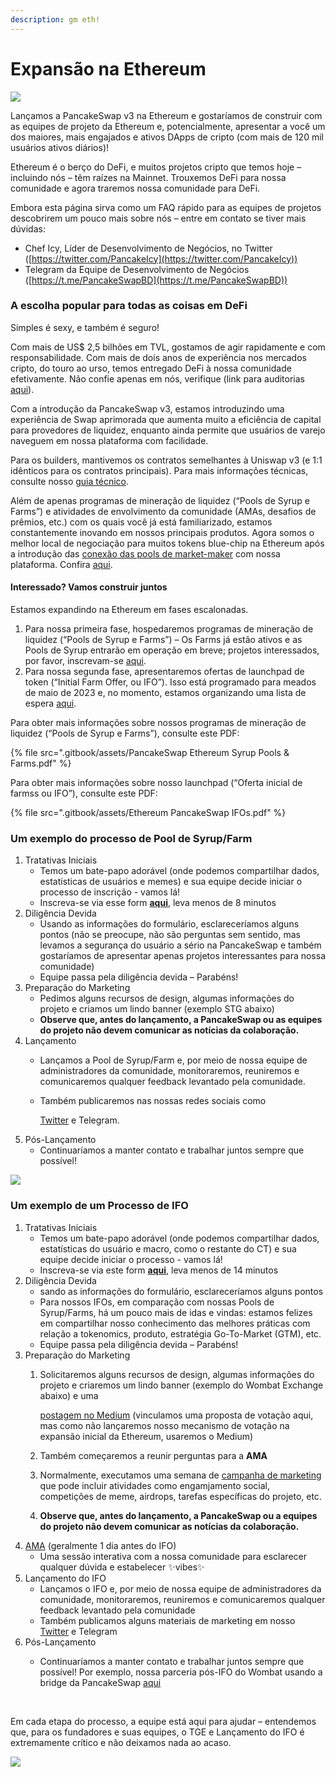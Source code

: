 ```yaml
---
description: gm eth!
---
```


# Expansão na Ethereum

![](https://1397868517-files.gitbook.io/\~/files/v0/b/gitbook-x-prod.appspot.com/o/spaces%2F-MHREX7DHcljbY5IkjgJ-1972196547%2Fuploads%2FZ63pfNxviWKmbhNdce05%2Fimage.png?alt=media\&token=ec03938a-3b56-446e-8727-7b16daaf7e23)

Lançamos a PancakeSwap v3 na Ethereum e gostaríamos de construir com as equipes de projeto da Ethereum e, potencialmente, apresentar a você um dos maiores, mais engajados e ativos DApps de cripto (com mais de 120 mil usuários ativos diários)!&#x20;

Ethereum é o berço do DeFi, e muitos projetos cripto que temos hoje – incluindo nós – têm raízes na Mainnet. Trouxemos DeFi para nossa comunidade e agora traremos nossa comunidade para DeFi.&#x20;

Embora esta página sirva como um FAQ rápido para as equipes de projetos descobrirem um pouco mais sobre nós – entre em contato se tiver mais dúvidas:

* Chef Icy, Líder de Desenvolvimento de Negócios, no Twitter ([https://twitter.com/PancakeIcy](https://twitter.com/PancakeIcy))
* Telegram da Equipe de Desenvolvimento de Negócios ([https://t.me/PancakeSwapBD](https://t.me/PancakeSwapBD))

### A escolha popular para todas as coisas em DeFi <a href="#h.hgrf93wsv7a4" id="h.hgrf93wsv7a4"></a>

Simples é sexy, e também é seguro!&#x20;

Com mais de US$ 2,5 bilhões em TVL, gostamos de agir rapidamente e com responsabilidade. Com mais de dois anos de experiência nos mercados cripto, do touro ao urso, temos entregado DeFi  à nossa comunidade efetivamente. Não confie apenas em nós, verifique (link para auditorias [aqui](https://docs.pancakeswap.finance/audits)).

Com a introdução da PancakeSwap v3, estamos introduzindo uma experiência de Swap aprimorada que aumenta muito a eficiência de capital para provedores de liquidez, enquanto ainda permite que usuários de varejo naveguem em nossa plataforma com facilidade.&#x20;

Para os builders, mantivemos os contratos semelhantes à Uniswap v3 (e 1:1 idênticos para os contratos principais). Para mais informações técnicas, consulte nosso [guia técnico](https://docs.pancakeswap.finance/code/smart-contracts/pancakeswap-exchange/v3).

Além de apenas programas de mineração de liquidez (“Pools de Syrup e Farms”) e atividades de envolvimento da comunidade (AMAs, desafios de prêmios, etc.) com os quais você já está familiarizado, estamos constantemente inovando em nossos principais produtos. Agora somos o melhor local de negociação para muitos tokens blue-chip na Ethereum após a introdução das [conexão](https://medium.com/pancakeswap/introducing-market-maker-integration-on-ethereum-pancakeswap-trade-and-share-10-000-usdc-in-724df104716)[ das pools de market-maker](https://medium.com/pancakeswap/introducing-market-maker-integration-on-ethereum-pancakeswap-trade-and-share-10-000-usdc-in-724df104716) com nossa plataforma. Confira [aqui](https://twitter.com/PancakeSwap/status/1629740209427415042).

#### Interessado? Vamos construir juntos <a href="#h.1jf6b5kxx1rc" id="h.1jf6b5kxx1rc"></a>

Estamos expandindo na Ethereum em fases escalonadas.

1. Para nossa primeira fase, hospedaremos programas de mineração de liquidez (“Pools de Syrup e Farms”) – Os Farms já estão ativos e as Pools de Syrup entrarão em operação em breve; projetos interessados, por favor, inscrevam-se [aqui](https://forms.gle/aQwmYLpebskQmA3Y6).
2. Para nossa segunda fase, apresentaremos ofertas de launchpad de token  (“Initial Farm Offer, ou IFO”). Isso está programado para meados de maio de 2023 e, no momento, estamos organizando uma lista de espera [aqui](https://forms.gle/rYL33d6QZKPzUL7e7).

Para obter mais informações sobre nossos programas de mineração de liquidez (“Pools de Syrup e Farms”), consulte este PDF:

{% file src=".gitbook/assets/PancakeSwap Ethereum Syrup Pools & Farms.pdf" %}

Para obter mais informações sobre nosso launchpad (“Oferta inicial de farmss ou IFO”), consulte este PDF:

{% file src=".gitbook/assets/Ethereum PancakeSwap IFOs.pdf" %}

### Um exemplo do processo de Pool de Syrup/Farm

1. Tratativas Iniciais
   * Temos um bate-papo adorável (onde podemos compartilhar dados, estatísticas de usuários e memes) e sua equipe decide iniciar o processo de inscrição - vamos lá!
   * Inscreva-se via esse form [**aqui**](https://forms.gle/aQwmYLpebskQmA3Y6), leva menos de 8 minutos
2. Diligência Devida
   * Usando as informações do formulário, esclareceríamos alguns pontos (não se preocupe, não são perguntas sem sentido, mas levamos a segurança do usuário a sério na PancakeSwap e também gostaríamos de apresentar apenas projetos interessantes para nossa comunidade)
   * Equipe passa pela diligência devida – Parabéns!
3. Preparação do Marketing
   * Pedimos alguns recursos de design, algumas informações do projeto e criamos um lindo banner (exemplo STG abaixo)&#x20;
   * **Observe que, antes do lançamento, a PancakeSwap ou as equipes do projeto não devem comunicar as notícias da colaboração.**
4. Lançamento
   * Lançamos a Pool de Syrup/Farm e, por meio de nossa equipe de administradores da comunidade, monitoraremos, reuniremos e comunicaremos qualquer feedback levantado pela comunidade.
   *   Também publicaremos nas nossas redes sociais como

       [Twitter](https://twitter.com/PancakeSwap/status/1620746281588232193) e Telegram.
5. Pós-Lançamento
   * Continuaríamos a manter contato e trabalhar juntos sempre que possível!

![](https://1397868517-files.gitbook.io/\~/files/v0/b/gitbook-x-prod.appspot.com/o/spaces%2F-MHREX7DHcljbY5IkjgJ-1972196547%2Fuploads%2FpVVcNpdFYFq3Mnwz8Z5s%2Fimage.png?alt=media\&token=7a85cb69-ba99-4845-a954-16c0ee460346)

### Um exemplo de um Processo de IFO <a href="#h.tpl73qb418uk" id="h.tpl73qb418uk"></a>

1. Tratativas Iniciais
   * Temos um bate-papo adorável (onde podemos compartilhar dados, estatísticas do usuário e macro, como o restante do CT) e sua equipe decide iniciar o processo - vamos lá!
   * Inscreva-se via este form [**aqui**](https://forms.gle/fScxJiE6qhWMHPsZA), leva menos de 14 minutos
2. Diligência Devida
   * sando as informações do formulário, esclareceríamos alguns pontos&#x20;
   * Para nossos IFOs, em comparação com nossas Pools de Syrup/Farms, há um pouco mais de idas e vindas: estamos felizes em compartilhar nosso conhecimento das melhores práticas com relação a tokenomics, produto, estratégia Go-To-Market (GTM), etc.
   * Equipe passa pela diligência devida – Parabéns!
3. Preparação do Marketing
   1.  Solicitaremos alguns recursos de design, algumas informações do projeto e criaremos um lindo banner (exemplo do Wombat Exchange abaixo) e uma&#x20;

       [postagem no Medium](http://bit.ly/3K9O3mY) (vinculamos uma proposta de votação aqui, mas como não lançaremos nosso mecanismo de votação na expansão inicial da Ethereum, usaremos o Medium)
   2. Também começaremos a reunir perguntas para a **AMA**
   3. Normalmente, executamos uma semana de [campanha de marketing](https://twitter.com/PancakeSwap/status/1562802361705578502) que pode incluir atividades como engamjamento social, competições de meme, airdrops, tarefas específicas do projeto, etc.
   4. **Observe que, antes do lançamento, a PancakeSwap ou a equipes do projeto não devem comunicar as notícias da colaboração.**
4. [AMA](https://twitter.com/PancakeSwap/status/1562648945721212929) (geralmente 1 dia antes do IFO)
   * Uma sessão interativa com a nossa comunidade para esclarecer qualquer dúvida e estabelecer ✨vibes✨
5. Lançamento do IFO
   * Lançamos o IFO e, por meio de nossa equipe de administradores da comunidade, monitoraremos, reuniremos e comunicaremos qualquer feedback levantado pela comunidade
   * Também publicamos alguns materiais de marketing em nosso [Twitter](https://twitter.com/pancakeswap/status/1564616363871678484) e Telegram
6. Pós-Lançamento
   *   Continuaríamos a manter contato e trabalhar juntos sempre que possível! Por exemplo, nossa parceria pós-IFO do Wombat usando a bridge da PancakeSwap [aqui](http://twitter.com/PancakeSwap/status/1566694245213556737)

       ​

Em cada etapa do processo, a equipe está aqui para ajudar – entendemos que, para os fundadores e suas equipes, o TGE e Lançamento do IFO é extremamente crítico e não deixamos nada ao acaso.

![](https://1397868517-files.gitbook.io/\~/files/v0/b/gitbook-x-prod.appspot.com/o/spaces%2F-MHREX7DHcljbY5IkjgJ-1972196547%2Fuploads%2FrPJk3kxnTRPSTjzdL7sG%2Fimage.png?alt=media\&token=fb410feb-f040-4549-86a1-4593670d761f)
